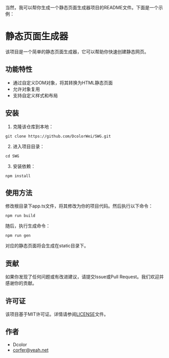 当然，我可以帮你生成一个静态页面生成器项目的README文件。下面是一个示例：

# 静态页面生成器

该项目是一个简单的静态页面生成器，它可以帮助你快速创建静态网页。

## 功能特性

- 通过自定义DOM对象，将其转换为HTML静态页面
- 允许对象复用
- 支持自定义样式和布局

## 安装

1. 克隆该仓库到本地：

```
git clone https://github.com/DcolorWei/SWG.git
```

2. 进入项目目录：

```
cd SWG
```

3. 安装依赖：

```
npm install
```

## 使用方法

修改根目录下app.ts文件，将其修改为你的项目代码。然后执行以下命令：

```
npm run build
```

随后，执行生成命令：
    
```
npm run gen
```

对应的静态页面将会生成在static目录下。


## 贡献

如果你发现了任何问题或有改进建议，请提交Issue或Pull Request。我们欢迎并感谢你的贡献。

## 许可证

该项目基于MIT许可证。详情请参阅[LICENSE](LICENSE)文件。

## 作者

- Dcolor
- corfer@yeah.net
